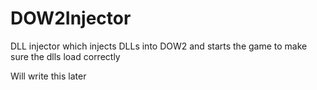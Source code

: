 # DOW2Injector
DLL injector which injects DLLs into DOW2 and starts the game to make sure the dlls load correctly

Will write this later
